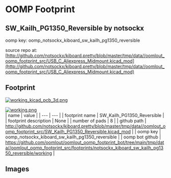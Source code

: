 # OOMP Footprint  
## SW_Kailh_PG1350_Reversible  by notsockx  
  
oomp key: oomp_notsockx_kiboard_sw_kailh_pg1350_reversible  
  
source repo at: [http://github.com/notsockx/kiboard.pretty/blob/master/tmp/data//oomlout_oomp_footprint_src/USB_C_Aliexpress_Midmount.kicad_mod](http://github.com/notsockx/kiboard.pretty/blob/master/tmp/data//oomlout_oomp_footprint_src/USB_C_Aliexpress_Midmount.kicad_mod)  
## Footprint  
  
[![working_kicad_pcb_3d.png](working_kicad_pcb_3d_600.png)](working_kicad_pcb_3d.png)  
  
[![working.png](working_600.png)](working.png)  
| name | value | 
| --- | --- | 
| footprint name | SW_Kailh_PG1350_Reversible | 
| footprint description | None | 
| number of pads | 8 | 
| github path | http://github.com/notsockx/kiboard.pretty/blob/master/tmp/data//oomlout_oomp_footprint_src/SW_Kailh_PG1350_Reversible.kicad_mod | 
| oomp key | oomp_notsockx_kiboard_sw_kailh_pg1350_reversible | 
| oomp bot github | https://github.com/oomlout/oomlout_oomp_footprint_bot/tree/main/tmp/data//oomlout_oomp_footprint_src/footprints/notsockx_kiboard_sw_kailh_pg1350_reversible/working | 
## Images  
